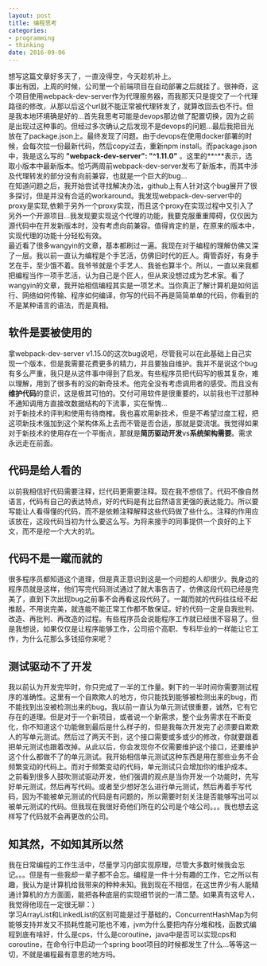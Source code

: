 ```yaml
---
layout: post
title: 编程思考
categories: 
- programming
- thinking
date: 2016-09-06
---
```

想写这篇文章好多天了，一直没得空，今天趁机补上。   
事出有因，上周的时候，公司里一个前端项目在自动部署之后就挂了。很神奇，这个项目使用webpack-dev-server作为代理服务器，而我那天只是提交了一个代理路径的修改，从那以后这个url就不能正常被代理转发了，就算改回去也不行。但是我本地环境确是好的...首先我思考可能是devops那边做了配置切换，因为之前是出现过这种事的。但经过多次确认之后发现不是devops的问题...最后我把目光放在了package.json上。最终发现了问题。由于devops在使用docker部署的时候，会每次拉一份最新代码，然后copy过去，重新npm install。而package.json中，我是这么写的 **"webpack-dev-server": "^1.11.0"** 。这里的**^**表示，选取小版本中最新版本。恰巧两周前webpack-dev-server发布了新版本，而其中涉及代理转发的部分没有向前兼容，也就是一个巨大的bug...   
在知道问题之后，我开始尝试寻找解决办法，github上有人针对这个bug展开了很多探讨，但是并没有合适的workaround。我发现webpack-dev-server中的proxy是实现,依赖于另外一个proxy实现，而且这个proxy在实现过程中又引入了另外一个开源项目...我发现要实现这个代理的功能，我要克服重重障碍，仅仅因为源代码中在开发新版本时，没有考虑向前兼容。值得肯定的是，在原来的版本中，实现代理的功能十分轻松有效。   
最近看了很多wangyin的文章，基本都刷过一遍。我现在对于编程的理解仿佛又深了一层。我以前一直认为编程是个手艺活，仿佛旧时代的匠人。甭管孬好，有身手艺在手，至少饿不着。我爷爷就是个手艺人、我爸也算半个。所以，一直以来我都把编程当作一项手艺活，认为自己是个匠人，但从来没想过成为艺术家。看了wangyin的文章，我开始相信编程其实是一项艺术。当你真正了解计算机是如何运行、网络如何传输、程序如何编译，你写的代码不再是简简单单的代码，你看到的不是某种语言的语法，而是真相。   

## 软件是要被使用的

拿webpack-dev-server v1.15.0的这次bug说吧，尽管我可以在此基础上自己实现一个版本，但是我需要花费更多的精力，并且要独自维护。我并不是说这个bug有多么严重，我只是从这件事中得到了启发。有些程序员把代码写的极其复杂，难以理解，用到了很多有的没的新奇技术。他完全没有考虑调用者的感受。而且没有**维护代码**的意识，这是极其可怕的。交付可用软件是很重要的，以前我也干过那种不通知调用方直接改数据结构的下流事，实在惭愧...   
对于新技术的评判和使用有待商榷。我也喜欢用新技术，但是不希望过度工程，把这项新技术强加到这个架构体系上去而不管是否合适，那就是耍流氓。我觉得如果对于新技术的使用存在一个平衡点，那就是**简历驱动开发**vs**系统架构需要**。需求永远走在前面。   
## 代码是给人看的
以前我相信好代码需要注释，烂代码更需要注释。现在我不想信了。代码不像自然语言，代码有自己的表达特点，好的代码是有比自然语言更强的表达能力。所以要写能让人看得懂的代码，而不是依赖注释解释这些代码做了些什么。注释的作用应该放在，这段代码当初为什么要这么写。为将来接手的同事提供一个良好的上下文，而不是挖一个大大的坑。

## 代码不是一蹴而就的

很多程序员都知道这个道理，但是真正意识到这是一个问题的人却很少。我身边的程序员就是这样，他们写完代码测试通过了就大事告吉了，仿佛这段代码已经是完美了，直到下次出现bug之前事不会再看这段代码了。一蹴而就的代码往往经不起推敲，不用说完美，就连能不能正常工作都不敢保证。好的代码一定是自我批判、改造、再批判、再改造的过程。有些程序员会说能程序工作就已经很不容易了。但是我想说，如果仅仅是让程序能够工作，公司招个高职、专科毕业的一样能让它工作，为什么花那么多钱招你来呢？

## 测试驱动不了开发

我以前认为开发完毕时，你只完成了一半的工作量。剩下的一半时间你需要测试程序的准确性。这里有一个自欺欺人的地方，你只能找到能够被检测出来的bug，而不能找到出没被检测出来的bug。我以前一直认为单元测试很重要，诚然，它有它存在的道理。但是对于一个新项目，或者说一个新需求，整个业务需求在不断变化，你不知道这个功能做到最后是什么样子的，但是我每次开发完了必须要自欺欺人的写单元测试。然后过了两天不到，这个接口需要或多或少的修改，你就要跟着把单元测试也跟着改掉。从此以后，你会发现你不仅需要维护这个接口，还要维护这个什么都做不了的单元测试。我开始相信单元测试这种东西是用在那些业务不会频繁变动的代码上。而对于频繁变动的代码，单元测试只会增加你的维护成本。   
之前看到很多人鼓吹测试驱动开发，他们强调的观点是当你开发一个功能时，先写好单元测试，然后再写代码。或者至少想好怎么进行单元测试，然后再着手写代码，因为不能被单元测试的代码是有问题的，所以需要时刻关注是否能够写出可以被单元测试的代码。但我现在我很好奇他们所在的公司是个啥公司。。。我也想去这样写了代码就不会再更改的公司。   

## 知其然，不如知其所以然

我在日常编程的工作生活中，尽量学习内部实现原理，尽管大多数时候我会忘记。。。但是有一些我却一辈子都不会忘。编程是一件十分有趣的工作，它之所以有趣，我认为是计算机给我带来的种种未知。我到现在不相信，在这世界少有人能精通计算机的方方面面，能把各种底层的实现细节说的一清二楚。如果真有这号人，我觉得他现在一定很无聊：）   
学习ArrayList和LinkedList的区别可能是过于基础的，ConcurrentHashMap为何能够支持并发又不损耗性能可能也不难，jvm为什么要把内存分堆和栈，函数式编程到底有啥好，什么是cps，什么是coroutine，java中是否可以实现cps和coroutine，在命令行中启动一个spring boot项目的时候都发生了什么...等等这一切，不就是编程最有意思的地方吗。
